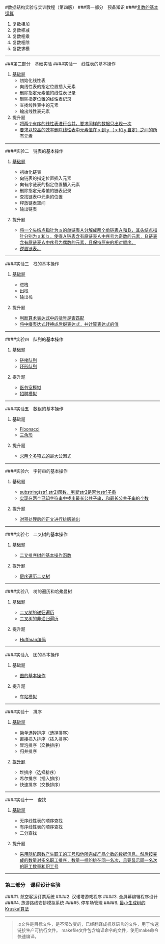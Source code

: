 #数据结构实验与实训教程（第四版）
###第一部分　预备知识
####[复数的基本运算](https://github.com/Anjaxs/DataStructure/blob/master/part1/complex.c)
1. 复数相加
2. 复数相减
3. 复数相乘
4. 复数相除
5. 复数求模

***

###第二部分　基础实验
####实验一　线性表的基本操作
1. [基础题](https://github.com/Anjaxs/DataStructure/blob/master/part2/experiment1/SqList.c)
    * 初始化线性表
    * 向线性表的指定位置插入元素
    * 删除指定元素值的线性表记录
    * 删除指定位置的线性表记录
    * 查找线性表中的元素
    * 输出线性表元素
2. 提升题
    * [将两个有序的线性表进行合并，要求同样的数据只出现一次](https://github.com/Anjaxs/DataStructure/blob/master/part2/experiment1/main2.c)  
    * [要求以较高的效率删除线性表中元素值在ｘ到ｙ（ｘ和ｙ自定）之间的所有元素](https://github.com/Anjaxs/DataStructure/blob/master/part2/experiment1/main3.c)    

***
####实验二　链表的基本操作
1. [基础题](https://github.com/Anjaxs/DataStructure/blob/master/part2/experiment1/LinkList.c)
    * 初始化链表
    * 向链表的指定位置插入元素
    * 向有序链表的指定位置插入元素
    * 删除指定元素值的链表记录
    * 查找链表中元素的位置
    * 释放链表空间
    * 输出链表
    
2. 提升题
    * [将一个头结点指针为ａ的单链表Ａ分解成两个单链表Ａ和Ｂ，其头结点指针分别为ａ和ｂ，使得Ａ链表含有原链表Ａ中序号为奇数的元素，Ｂ链表含有原链表Ａ中序号为偶数的元素，且保持原来的相对顺序。](https://github.com/Anjaxs/DataStructure/blob/master/part2/experiment2/main2.c)
    * [逆置链表。](https://github.com/Anjaxs/DataStructure/blob/master/part2/experiment2/main3.c)

***
####实验三　栈的基本操作
1. [基础题](https://github.com/Anjaxs/DataStructure/blob/master/part2/experiment3/Stack.c)
    * 进栈
    * 出栈
    * 输出栈
    
2. 提升题
    * [判断算术表达式中的括号是否匹配](https://github.com/Anjaxs/DataStructure/blob/master/part2/experiment3/main2.c)
    * [将中缀表达式转换成后缀表达式，并计算表达式的值](https://github.com/Anjaxs/DataStructure/blob/master/part2/experiment3/main3.c)

***
####实验四　队列的基本操作
1. 基础题
    * [链接队列](https://github.com/Anjaxs/DataStructure/blob/master/part2/experiment4/main1.c)
    * [环形队列](https://github.com/Anjaxs/DataStructure/blob/master/part2/experiment4/main2.c)
   
2. 提升题
    * [医务室模拟](https://github.com/Anjaxs/DataStructure/blob/master/part2/experiment4/main3.c)
    * [招聘模拟](https://github.com/Anjaxs/DataStructure/blob/master/part2/experiment4/main4.c)
    
***
####实验五　数组的基本操作
1. 基础题
    * [Fibonacci](https://github.com/Anjaxs/DataStructure/blob/master/part2/experiment5/main1.c)
    * [三角形](https://github.com/Anjaxs/DataStructure/blob/master/part2/experiment5/main2.c)
   
2. 提升题
    * [求两个多项式的最大公因式](https://github.com/Anjaxs/DataStructure/blob/master/part2/experiment5/main3.c)

***
####实验六　字符串的基本操作
1. 基础题
    * [substring(str1,str2)函数，判断str2是否为str1子串](https://github.com/Anjaxs/DataStructure/blob/master/part2/experiment6/main1.c)
    * [实现在两个已知字符串中找出最长公共子串，和最长公共子串的个数](https://github.com/Anjaxs/DataStructure/blob/master/part2/experiment6/main2.c)
    
2. 提升题
    * [对预处理后的正文进行排版输出](https://github.com/Anjaxs/DataStructure/blob/master/part2/experiment6/main3.c)

***
####实验七　二叉树的基本操作
1. 基础题
    * [二叉排序树的基本操作函数](https://github.com/Anjaxs/DataStructure/blob/master/part2/experiment7/main1.c)
  
2. 提升题
    * [层序遍历二叉树](https://github.com/Anjaxs/DataStructure/blob/master/part2/experiment7/main2.c)

***
####实验八　树的遍历和哈弗曼树 
1. 基础题
    * [二叉树的递归遍历](https://github.com/Anjaxs/DataStructure/blob/master/part2/experiment8/main1.c)
    * [二叉树的非递归遍历](https://github.com/Anjaxs/DataStructure/blob/master/part2/experiment8/main2.c)
    
2. 提升题
    * [Huffman编码](https://github.com/Anjaxs/DataStructure/blob/master/part2/experiment8/main3.c)

***
####实验九　图的基本操作
1. 基础题
    * [图的基本操作](https://github.com/Anjaxs/DataStructure/blob/master/part2/experiment4/main1.c)
 
2. 提升题
    * [车站模拟](https://github.com/Anjaxs/DataStructure/blob/master/part2/experiment4/main2.c)
    
***
####实验十　排序
1. [基础题](https://github.com/Anjaxs/DataStructure/blob/master/part2/experiment10/main1.c)
    * 简单选择排序（选择排序）
    * 直接插入排序（插入排序）
    * 冒泡排序（交换排序）
    * 归并排序
    
2. [提升题](https://github.com/Anjaxs/DataStructure/blob/master/part2/experiment10/main2.c)
    * 堆排序（选择排序）
    * 希尔排序（插入排序）
    * 快速排序（交换排序）

***

####实验十一　查找
1. [基础题](https://github.com/Anjaxs/DataStructure/blob/master/part2/experiment11/main1.c)
    * 无序线性表的顺序查找
    * 有序线性表的顺序查找
    * 二分查找
    
2. 提升题
    * [采用随机函数产生职工的工号和他所完成产品个数的数据信息，然后按完成的数量对多名职工排序，数量一样的排在同一名次，且要显示同一名次的职工数量和职工号](https://github.com/Anjaxs/DataStructure/blob/master/part2/experiment11/main2.c)
    

***

### 第三部分　课程设计实验
####1. 航空客运订票系统
####2. 汉诺塔游戏程序
####3. 全屏幕编辑程序设计
####4. 旅游路线安排模拟系统
####5. 停车场管理
####6. [最小生成树的Kruskal算法](https://github.com/Anjaxs/DataStructure/blob/master/part3/Kruskal.c)


***
> .o文件是目标文件，是不常改变的，已经翻译成机器语言的文件，用于快速链接生产可执行文件。
> makefile文件包含编译命令的文件，使用make命令快速编译。





